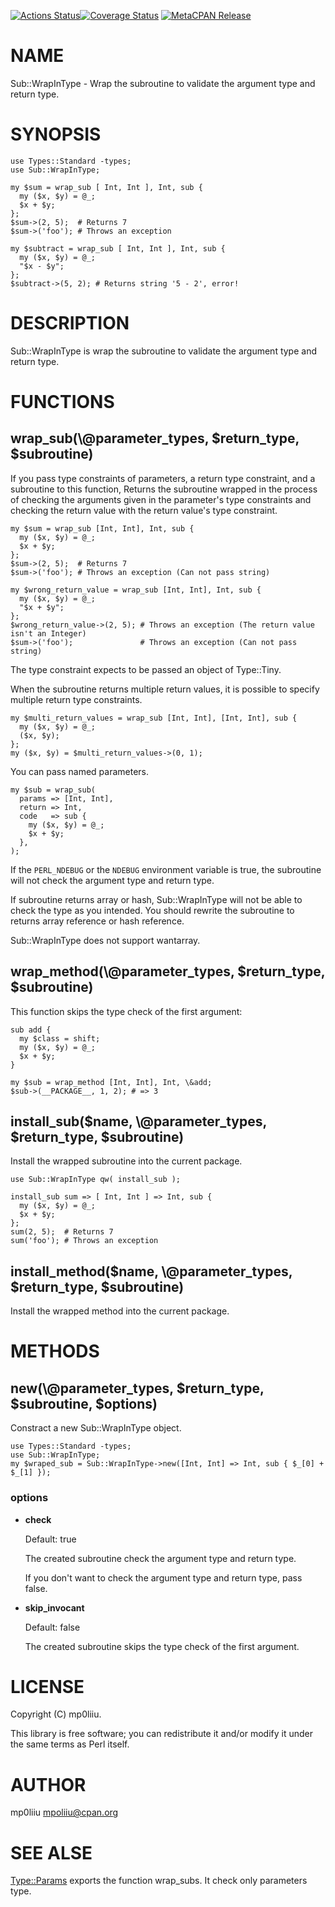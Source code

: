 [![Actions Status](https://github.com/ybrliiu/p5-Sub-WrapInType/actions/workflows/test.yml/badge.svg)](https://github.com/ybrliiu/p5-Sub-WrapInType/actions)[![Coverage Status](http://codecov.io/github/ybrliiu/p5-Sub-WrapInType/coverage.svg?branch=master)](https://codecov.io/github/ybrliiu/p5-Sub-WrapInType?branch=master) [![MetaCPAN Release](https://badge.fury.io/pl/Sub-WrapInType.svg)](https://metacpan.org/release/Sub-WrapInType)
# NAME

Sub::WrapInType - Wrap the subroutine to validate the argument type and return type.

# SYNOPSIS

    use Types::Standard -types;
    use Sub::WrapInType;

    my $sum = wrap_sub [ Int, Int ], Int, sub {
      my ($x, $y) = @_;
      $x + $y;
    };
    $sum->(2, 5);  # Returns 7
    $sum->('foo'); # Throws an exception

    my $subtract = wrap_sub [ Int, Int ], Int, sub {
      my ($x, $y) = @_;
      "$x - $y";
    };
    $subtract->(5, 2); # Returns string '5 - 2', error!

# DESCRIPTION

Sub::WrapInType is wrap the subroutine to validate the argument type and return type.

# FUNCTIONS

## wrap\_sub(\\@parameter\_types, $return\_type, $subroutine)

If you pass type constraints of parameters, a return type constraint, and a subroutine to this function,
Returns the subroutine wrapped in the process of checking the arguments given in the parameter's type constraints and checking the return value with the return value's type constraint.

    my $sum = wrap_sub [Int, Int], Int, sub {
      my ($x, $y) = @_;
      $x + $y;
    };
    $sum->(2, 5);  # Returns 7
    $sum->('foo'); # Throws an exception (Can not pass string)

    my $wrong_return_value = wrap_sub [Int, Int], Int, sub {
      my ($x, $y) = @_;
      "$x + $y";
    };
    $wrong_return_value->(2, 5); # Throws an exception (The return value isn't an Integer)
    $sum->('foo');               # Throws an exception (Can not pass string)

The type constraint expects to be passed an object of Type::Tiny.

When the subroutine returns multiple return values, it is possible to specify multiple return type constraints.

    my $multi_return_values = wrap_sub [Int, Int], [Int, Int], sub {
      my ($x, $y) = @_;
      ($x, $y);
    };
    my ($x, $y) = $multi_return_values->(0, 1);

You can pass named parameters.

    my $sub = wrap_sub(
      params => [Int, Int],
      return => Int,
      code   => sub {
        my ($x, $y) = @_;
        $x + $y;
      },
    );

If the `PERL_NDEBUG` or the `NDEBUG` environment variable is true, the subroutine will not check the argument type and return type.

If subroutine returns array or hash, Sub::WrapInType will not be able to check the type as you intended.
You should rewrite the subroutine to returns array reference or hash reference.

Sub::WrapInType does not support wantarray.

## wrap\_method(\\@parameter\_types, $return\_type, $subroutine)

This function skips the type check of the first argument:

    sub add {
      my $class = shift;
      my ($x, $y) = @_;
      $x + $y;
    }

    my $sub = wrap_method [Int, Int], Int, \&add;
    $sub->(__PACKAGE__, 1, 2); # => 3

## install\_sub($name, \\@parameter\_types, $return\_type, $subroutine)

Install the wrapped subroutine into the current package.

    use Sub::WrapInType qw( install_sub );

    install_sub sum => [ Int, Int ] => Int, sub {
      my ($x, $y) = @_;
      $x + $y;
    };
    sum(2, 5);  # Returns 7
    sum('foo'); # Throws an exception

## install\_method($name, \\@parameter\_types, $return\_type, $subroutine)

Install the wrapped method into the current package.

# METHODS

## new(\\@parameter\_types, $return\_type, $subroutine, $options)

Constract a new Sub::WrapInType object.

    use Types::Standard -types;
    use Sub::WrapInType;
    my $wraped_sub = Sub::WrapInType->new([Int, Int] => Int, sub { $_[0] + $_[1] });

### options

- **check**

    Default: true

    The created subroutine check the argument type and return type.

    If you don't want to check the argument type and return type, pass false.

- **skip\_invocant**

    Default: false

    The created subroutine skips the type check of the first argument.

# LICENSE

Copyright (C) mp0liiu.

This library is free software; you can redistribute it and/or modify
it under the same terms as Perl itself.

# AUTHOR

mp0liiu <mpoliiu@cpan.org>

# SEE ALSE

[Type::Params](https://metacpan.org/pod/Type%3A%3AParams) exports the function wrap\_subs. It check only parameters type.
